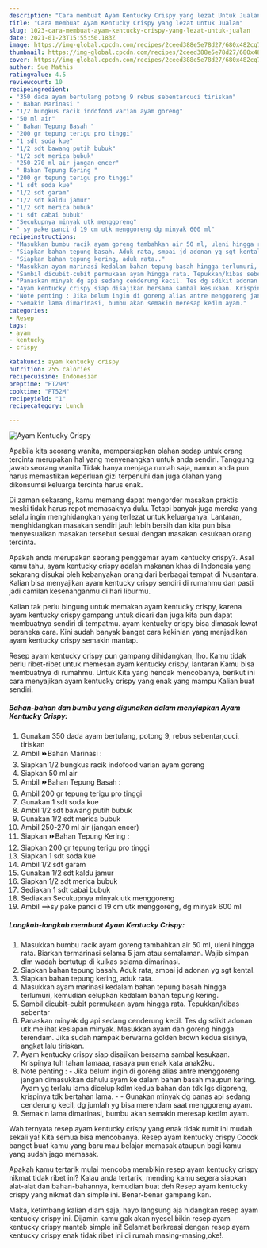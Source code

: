 ```yaml
---
description: "Cara membuat Ayam Kentucky Crispy yang lezat Untuk Jualan"
title: "Cara membuat Ayam Kentucky Crispy yang lezat Untuk Jualan"
slug: 1023-cara-membuat-ayam-kentucky-crispy-yang-lezat-untuk-jualan
date: 2021-01-23T15:55:50.183Z
image: https://img-global.cpcdn.com/recipes/2ceed388e5e78d27/680x482cq70/ayam-kentucky-crispy-foto-resep-utama.jpg
thumbnail: https://img-global.cpcdn.com/recipes/2ceed388e5e78d27/680x482cq70/ayam-kentucky-crispy-foto-resep-utama.jpg
cover: https://img-global.cpcdn.com/recipes/2ceed388e5e78d27/680x482cq70/ayam-kentucky-crispy-foto-resep-utama.jpg
author: Sue Mathis
ratingvalue: 4.5
reviewcount: 10
recipeingredient:
- "350 dada ayam bertulang potong 9 rebus sebentarcuci tiriskan"
- " Bahan Marinasi "
- "1/2 bungkus racik indofood varian ayam goreng"
- "50 ml air"
- " Bahan Tepung Basah "
- "200 gr tepung terigu pro tinggi"
- "1 sdt soda kue"
- "1/2 sdt bawang putih bubuk"
- "1/2 sdt merica bubuk"
- "250-270 ml air jangan encer"
- " Bahan Tepung Kering "
- "200 gr tepung terigu pro tinggi"
- "1 sdt soda kue"
- "1/2 sdt garam"
- "1/2 sdt kaldu jamur"
- "1/2 sdt merica bubuk"
- "1 sdt cabai bubuk"
- "Secukupnya minyak utk menggoreng"
- " sy pake panci d 19 cm utk menggoreng dg minyak 600 ml"
recipeinstructions:
- "Masukkan bumbu racik ayam goreng tambahkan air 50 ml, uleni hingga rata. Biarkan termarinasi selama 5 jam atau semalaman. Wajib simpan dlm wadah bertutup di kulkas selama dimarinasi."
- "Siapkan bahan tepung basah. Aduk rata, smpai jd adonan yg sgt kental."
- "Siapkan bahan tepung kering, aduk rata.."
- "Masukkan ayam marinasi kedalam bahan tepung basah hingga terlumuri, kemudian celupkan kedalam bahan tepung kering."
- "Sambil dicubit-cubit permukaan ayam hingga rata. Tepukkan/kibas sebentar"
- "Panaskan minyak dg api sedang cenderung kecil. Tes dg sdikit adonan utk melihat kesiapan minyak. Masukkan ayam dan goreng hingga terendam. Jika sudah nampak berwarna golden brown kedua sisinya, angkat lalu tiriskan."
- "Ayam kentucky crispy siap disajikan bersama sambal kesukaan. Krispinya tuh tahan lamaaa, rasaya pun enak kata anak2ku."
- "Note penting : Jika belum ingin di goreng alias antre menggoreng jangan dimasukkan dahulu ayam ke dalam bahan basah maupun kering. Ayam yg terlalu lama dicelup kdlm kedua bahan dan tdk lgs digoreng, krispinya tdk bertahan lama.   Gunakan minyak dg panas api sedang cenderung kecil, dg jumlah yg bisa merendam saat menggoreng ayam."
- "Semakin lama dimarinasi, bumbu akan semakin meresap kedlm ayam."
categories:
- Resep
tags:
- ayam
- kentucky
- crispy

katakunci: ayam kentucky crispy 
nutrition: 255 calories
recipecuisine: Indonesian
preptime: "PT29M"
cooktime: "PT52M"
recipeyield: "1"
recipecategory: Lunch

---
```



![Ayam Kentucky Crispy](https://img-global.cpcdn.com/recipes/2ceed388e5e78d27/680x482cq70/ayam-kentucky-crispy-foto-resep-utama.jpg)

Apabila kita seorang wanita, mempersiapkan olahan sedap untuk orang tercinta merupakan hal yang menyenangkan untuk anda sendiri. Tanggung jawab seorang  wanita Tidak hanya menjaga rumah saja, namun anda pun harus memastikan keperluan gizi terpenuhi dan juga olahan yang dikonsumsi keluarga tercinta harus enak.

Di zaman  sekarang, kamu memang dapat mengorder masakan praktis meski tidak harus repot memasaknya dulu. Tetapi banyak juga mereka yang selalu ingin menghidangkan yang terlezat untuk keluarganya. Lantaran, menghidangkan masakan sendiri jauh lebih bersih dan kita pun bisa menyesuaikan masakan tersebut sesuai dengan masakan kesukaan orang tercinta. 



Apakah anda merupakan seorang penggemar ayam kentucky crispy?. Asal kamu tahu, ayam kentucky crispy adalah makanan khas di Indonesia yang sekarang disukai oleh kebanyakan orang dari berbagai tempat di Nusantara. Kalian bisa menyajikan ayam kentucky crispy sendiri di rumahmu dan pasti jadi camilan kesenanganmu di hari liburmu.

Kalian tak perlu bingung untuk memakan ayam kentucky crispy, karena ayam kentucky crispy gampang untuk dicari dan juga kita pun dapat membuatnya sendiri di tempatmu. ayam kentucky crispy bisa dimasak lewat beraneka cara. Kini sudah banyak banget cara kekinian yang menjadikan ayam kentucky crispy semakin mantap.

Resep ayam kentucky crispy pun gampang dihidangkan, lho. Kamu tidak perlu ribet-ribet untuk memesan ayam kentucky crispy, lantaran Kamu bisa membuatnya di rumahmu. Untuk Kita yang hendak mencobanya, berikut ini cara menyajikan ayam kentucky crispy yang enak yang mampu Kalian buat sendiri.

<!--inarticleads1-->

##### Bahan-bahan dan bumbu yang digunakan dalam menyiapkan Ayam Kentucky Crispy:

1. Gunakan 350 dada ayam bertulang, potong 9, rebus sebentar,cuci, tiriskan
1. Ambil  ⏩Bahan Marinasi :
1. Siapkan 1/2 bungkus racik indofood varian ayam goreng
1. Siapkan 50 ml air
1. Ambil  ⏩Bahan Tepung Basah :
1. Ambil 200 gr tepung terigu pro tinggi
1. Gunakan 1 sdt soda kue
1. Ambil 1/2 sdt bawang putih bubuk
1. Gunakan 1/2 sdt merica bubuk
1. Ambil 250-270 ml air (jangan encer)
1. Siapkan  ⏩Bahan Tepung Kering :
1. Siapkan 200 gr tepung terigu pro tinggi
1. Siapkan 1 sdt soda kue
1. Ambil 1/2 sdt garam
1. Gunakan 1/2 sdt kaldu jamur
1. Siapkan 1/2 sdt merica bubuk
1. Sediakan 1 sdt cabai bubuk
1. Sediakan Secukupnya minyak utk menggoreng
1. Ambil  ==&gt;sy pake panci d 19 cm utk menggoreng, dg minyak 600 ml




<!--inarticleads2-->

##### Langkah-langkah membuat Ayam Kentucky Crispy:

1. Masukkan bumbu racik ayam goreng tambahkan air 50 ml, uleni hingga rata. Biarkan termarinasi selama 5 jam atau semalaman. Wajib simpan dlm wadah bertutup di kulkas selama dimarinasi.
1. Siapkan bahan tepung basah. Aduk rata, smpai jd adonan yg sgt kental.
1. Siapkan bahan tepung kering, aduk rata..
1. Masukkan ayam marinasi kedalam bahan tepung basah hingga terlumuri, kemudian celupkan kedalam bahan tepung kering.
1. Sambil dicubit-cubit permukaan ayam hingga rata. Tepukkan/kibas sebentar
1. Panaskan minyak dg api sedang cenderung kecil. Tes dg sdikit adonan utk melihat kesiapan minyak. Masukkan ayam dan goreng hingga terendam. Jika sudah nampak berwarna golden brown kedua sisinya, angkat lalu tiriskan.
1. Ayam kentucky crispy siap disajikan bersama sambal kesukaan. Krispinya tuh tahan lamaaa, rasaya pun enak kata anak2ku.
1. Note penting : - Jika belum ingin di goreng alias antre menggoreng jangan dimasukkan dahulu ayam ke dalam bahan basah maupun kering. Ayam yg terlalu lama dicelup kdlm kedua bahan dan tdk lgs digoreng, krispinya tdk bertahan lama.  -  - Gunakan minyak dg panas api sedang cenderung kecil, dg jumlah yg bisa merendam saat menggoreng ayam.
1. Semakin lama dimarinasi, bumbu akan semakin meresap kedlm ayam.




Wah ternyata resep ayam kentucky crispy yang enak tidak rumit ini mudah sekali ya! Kita semua bisa mencobanya. Resep ayam kentucky crispy Cocok banget buat kamu yang baru mau belajar memasak ataupun bagi kamu yang sudah jago memasak.

Apakah kamu tertarik mulai mencoba membikin resep ayam kentucky crispy nikmat tidak ribet ini? Kalau anda tertarik, mending kamu segera siapkan alat-alat dan bahan-bahannya, kemudian buat deh Resep ayam kentucky crispy yang nikmat dan simple ini. Benar-benar gampang kan. 

Maka, ketimbang kalian diam saja, hayo langsung aja hidangkan resep ayam kentucky crispy ini. Dijamin kamu gak akan nyesel bikin resep ayam kentucky crispy mantab simple ini! Selamat berkreasi dengan resep ayam kentucky crispy enak tidak ribet ini di rumah masing-masing,oke!.

